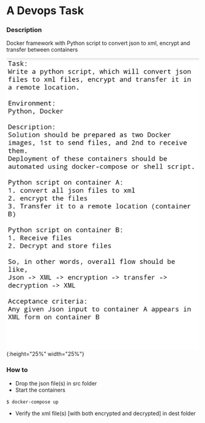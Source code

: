 # A Devops Task

### Description 
Docker framework with Python script to convert json to xml, encrypt and transfer between containers


![Devops Task Description](pytask.jpeg){:height="25%" width="25%"}

### How to
- Drop the json file(s) in src folder
- Start the containers
```
$ docker-compose up
```
- Verify the xml file(s) [with both encrypted and decrypted] in dest folder

